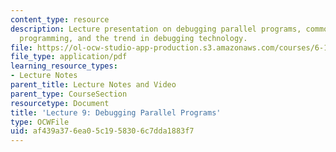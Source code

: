 ```yaml
---
content_type: resource
description: Lecture presentation on debugging parallel programs, common bugs in parallel
  programming, and the trend in debugging technology.
file: https://ol-ocw-studio-app-production.s3.amazonaws.com/courses/6-189-multicore-programming-primer-january-iap-2007/af439a376ea05c1958306c7dda1883f7_lec9debugging.pdf
file_type: application/pdf
learning_resource_types:
- Lecture Notes
parent_title: Lecture Notes and Video
parent_type: CourseSection
resourcetype: Document
title: 'Lecture 9: Debugging Parallel Programs'
type: OCWFile
uid: af439a37-6ea0-5c19-5830-6c7dda1883f7
---
```

